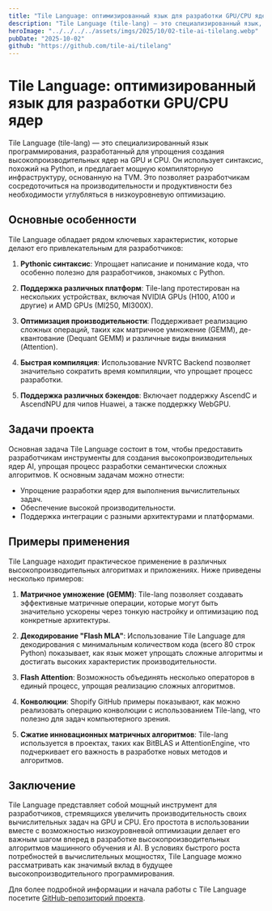```yaml
---
title: "Tile Language: оптимизированный язык для разработки GPU/CPU ядер"
description: "Tile Language (tile-lang) — это специализированный язык, упрощающий создание высокопроизводительных ядер для GPU и CPU, обеспечивая низкоуровневую оптимизацию и Python-подобный синтаксис для повышения продуктивности."
heroImage: "../../../../assets/imgs/2025/10/02-tile-ai-tilelang.webp"
pubDate: "2025-10-02"
github: "https://github.com/tile-ai/tilelang"
---
```


# Tile Language: оптимизированный язык для разработки GPU/CPU ядер

Tile Language (tile-lang) — это специализированный язык программирования, разработанный для упрощения создания высокопроизводительных ядер на GPU и CPU. Он использует синтаксис, похожий на Python, и предлагает мощную компиляторную инфраструктуру, основанную на TVM. Это позволяет разработчикам сосредоточиться на производительности и продуктивности без необходимости углубляться в низкоуровневую оптимизацию.

## Основные особенности

Tile Language обладает рядом ключевых характеристик, которые делают его привлекательным для разработчиков:

1. **Pythonic синтаксис**: Упрощает написание и понимание кода, что особенно полезно для разработчиков, знакомых с Python.

2. **Поддержка различных платформ**: Tile-lang протестирован на нескольких устройствах, включая NVIDIA GPUs (H100, A100 и другие) и AMD GPUs (MI250, MI300X).

3. **Оптимизация производительности**: Поддерживает реализацию сложных операций, таких как матричное умножение (GEMM), де-квантование (Dequant GEMM) и различные виды внимания (Attention).

4. **Быстрая компиляция**: Использование NVRTC Backend позволяет значительно сократить время компиляции, что упрощает процесс разработки.

5. **Поддержка различных бэкендов**: Включает поддержку AscendC и AscendNPU для чипов Huawei, а также поддержку WebGPU.

## Задачи проекта

Основная задача Tile Language состоит в том, чтобы предоставить разработчикам инструменты для создания высокопроизводительных ядер AI, упрощая процесс разработки семантически сложных алгоритмов. К основным задачам можно отнести:

- Упрощение разработки ядер для выполнения вычислительных задач.
- Обеспечение высокой производительности.
- Поддержка интеграции с разными архитектурами и платформами.

## Примеры применения

Tile Language находит практическое применение в различных высокопроизводительных алгоритмах и приложениях. Ниже приведены несколько примеров:

1. **Матричное умножение (GEMM)**: Tile-lang позволяет создавать эффективные матричные операции, которые могут быть значительно ускорены через тонкую настройку и оптимизацию под конкретные архитектуры.

2. **Декодирование "Flash MLA"**: Использование Tile Language для декодирования с минимальным количеством кода (всего 80 строк Python) показывает, как язык может упрощать сложные алгоритмы и достигать высоких характеристик производительности.

3. **Flash Attention**: Возможность объединять несколько операторов в единый процесс, упрощая реализацию сложных алгоритмов.

4. **Конволюции**: Shopify GitHub примеры показывают, как можно реализовать операцию конволюции с использованием Tile-lang, что полезно для задач компьютерного зрения.

5. **Сжатие инновационных матричных алгоритмов**: Tile-lang используется в проектах, таких как BitBLAS и AttentionEngine, что подчеркивает его важность в разработке новых методов и алгоритмов.

## Заключение

Tile Language представляет собой мощный инструмент для разработчиков, стремящихся увеличить производительность своих вычислительных задач на GPU и CPU. Его простота в использовании вместе с возможностью низкоуровневой оптимизации делает его важным шагом вперед в разработке высокопроизводительных алгоритмов машинного обучения и AI. В условиях быстрого роста потребностей в вычислительных мощностях, Tile Language можно рассматривать как значимый вклад в будущее высокопроизводительного программирования. 

Для более подробной информации и начала работы с Tile Language посетите [GitHub-репозиторий проектa](https://github.com/tile-ai/tilelang).
